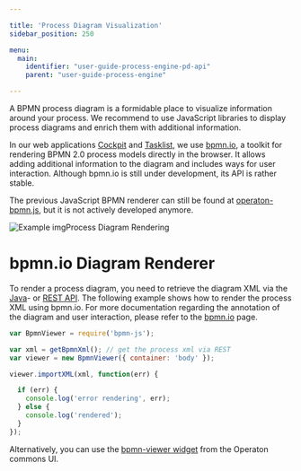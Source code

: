 ```yaml
---

title: 'Process Diagram Visualization'
sidebar_position: 250

menu:
  main:
    identifier: "user-guide-process-engine-pd-api"
    parent: "user-guide-process-engine"

---
```



A BPMN process diagram is a formidable place to visualize information around your process. We recommend to use JavaScript libraries to display process diagrams and enrich them with additional information.

In our web applications [Cockpit](../../webapps/cockpit/index.md) and [Tasklist](../../webapps/tasklist/index.md), we use [bpmn.io](http://bpmn.io/), a toolkit for rendering BPMN 2.0 process models directly in the browser. It allows adding additional information to the diagram and includes ways for user interaction. Although bpmn.io is still under development, its API is rather stable.

The previous JavaScript BPMN renderer can still be found at [operaton-bpmn.js](https://github.com/operaton/operaton-bpmn.js), but it is not actively developed anymore.

![Example img](./img/process-diagram-bpmn-js.png)Process Diagram Rendering


# bpmn.io Diagram Renderer

To render a process diagram, you need to retrieve the diagram XML via the <a class="javadocref" href="org/operaton/bpm/engine/RepositoryService.html">Java</a>- or [REST API](../getProcessDefinitionBpmn20XmlByKey#Process-Definition). The following example shows how to render the process XML using bpmn.io. For more documentation regarding the annotation of the diagram and user interaction, please refer to the [bpmn.io](https://github.com/bpmn-io/bpmn-js) page.

```javascript
var BpmnViewer = require('bpmn-js');

var xml = getBpmnXml(); // get the process xml via REST
var viewer = new BpmnViewer({ container: 'body' });

viewer.importXML(xml, function(err) {

  if (err) {
    console.log('error rendering', err);
  } else {
    console.log('rendered');
  }
});
```

Alternatively, you can use the  [bpmn-viewer widget](https://github.com/operaton/operaton-bpm-platform/blob/master/webapps/frontend/operaton-commons-ui/lib/widgets/bpmn-viewer/cam-widget-bpmn-viewer.html) from the Operaton commons UI.
